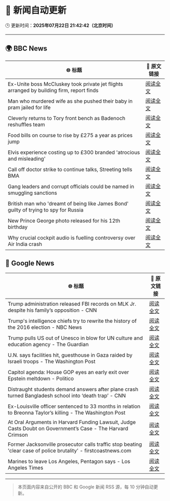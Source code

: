 # 🧠 新闻自动更新

🕒 更新时间：**2025年07月22日 21:42:42（北京时间）**

---

## 🌍 BBC News

| 🌐 标题 | 🔗 原文链接 |
|--------|-------------|
| Ex-Unite boss McCluskey took private jet flights arranged by building firm, report finds | [阅读全文](https://www.bbc.com/news/articles/cp3kgg55410o) |
| Man who murdered wife as she pushed their baby in pram jailed for life | [阅读全文](https://www.bbc.com/news/articles/cq6mn3r20p7o) |
| Cleverly returns to Tory front bench as Badenoch reshuffles team | [阅读全文](https://www.bbc.com/news/articles/c24v0j73e75o) |
| Food bills on course to rise by £275 a year as prices jump | [阅读全文](https://www.bbc.com/news/articles/cn5kvv9n10go) |
| Elvis experience costing up to £300 branded 'atrocious and misleading' | [阅读全文](https://www.bbc.com/news/articles/c20prvvgypyo) |
| Call off doctor strike to continue talks, Streeting tells BMA | [阅读全文](https://www.bbc.com/news/articles/c86gz61151zo) |
| Gang leaders and corrupt officials could be named in smuggling sanctions | [阅读全文](https://www.bbc.com/news/articles/ckg3lpwx41xo) |
| British man who 'dreamt of being like James Bond' guilty of trying to spy for Russia | [阅读全文](https://www.bbc.com/news/articles/clyn0ygwd7jo) |
| New Prince George photo released for his 12th birthday | [阅读全文](https://www.bbc.com/news/articles/cvg800p7dg9o) |
| Why crucial cockpit audio is fuelling controversy over Air India crash | [阅读全文](https://www.bbc.com/news/articles/cn9yw0rljwvo) |

## 📰 Google News

| 🌐 标题 | 🔗 原文链接 |
|--------|-------------|
| Trump administration released FBI records on MLK Jr. despite his family’s opposition - CNN | [阅读全文](https://news.google.com/rss/articles/CBMidkFVX3lxTE85TUYzSFB5WjJQZDJBYTVKME9GRXc4bDBsc2x3angxZjA4R2ZaeFc4S2JWTElQVDZYaXVROERrd2oyc2xYdnc2Ti1RaFVGaFZ3WlVZMU9DQjdWWmYwZi1vanJ3Vk1qa29fS1I0Z0xuQXdVS3MyT1HSAXtBVV95cUxNNWp4WFlNb3RWcTBOejZZWDRubzhlR0hHMV9EQXZJTnhVWnJFdUcySVZLUjhydXJ0dVZZb2Vkdl9DbEgzOENxTDJFd0hVN0xvU0xxbFJEbFk1bURXVlFCRjMtQXZuWDNnQ1hBYTlzYXFpLVpWdFY2MzNQLU0?oc=5) |
| Trump's intelligence chiefs try to rewrite the history of the 2016 election - NBC News | [阅读全文](https://news.google.com/rss/articles/CBMivwFBVV95cUxPUmlHMUwwemc2UUxubDZWUXJJVWpmbnVLZGQ1b2phSDY5d09meGtHRDV1VXE1Zi1QOHlSRjl0Wm4tNXkzWm1TYVpHZjhyYVUyUlhiSFp6RERmTzhqMXktcVdDcGlpNWtRNks5N1pwY3BNelBWeXl1dVk3Q1ZrQm5vNjhsRnlfUkp2M080UTlBRXlYOGhYbEhfOUdGQXpURHUwRVJNLUJTUDI1VmM5bjVGMzY3RHRHa1A2bEd4bHN5Z9IBVkFVX3lxTE4zeTJzMS10Vy1oMzVWaUt0WEJ2eGw3YkpuTGt0M3RBME5kSk94VGdzN0ZnaUJYZi0ta3VUNnoya3pwdjhCckNBenlkZVdZWmdhcm5TNTd3?oc=5) |
| Trump pulls US out of Unesco in blow for UN culture and education agency - The Guardian | [阅读全文](https://news.google.com/rss/articles/CBMikAFBVV95cUxNR3IzZ1FBem1fTW5sNVFBamR0QW9SVndKeUEyRGs0NWpiZWl1RW5idHJPbXVPdkFvSVV3ZkNRNEdzWEJnSURHVHp4YlRWMkZsR3Z3U2xhU3RnYVJid21MbjlVUnp3Ny1SZDA3N2Z1ZUpkcTA1QU55UUhsRGoxZnd5UFkxUDJRd19ZWHlzaU5HMDQ?oc=5) |
| U.N. says facilities hit, guesthouse in Gaza raided by Israeli troops - The Washington Post | [阅读全文](https://news.google.com/rss/articles/CBMif0FVX3lxTFBDZm11NUlNajlSdGYtS0xyaDdnNWcwdl9EQ3k2ZWZzWk9iZHBEenktNEdoeFkwbDVKNnd2SDc4Skt2M2ZrSktKY1MycDNLSWg0YkJpMzJPZm00TG5QMl9GU2FtUks0c0tMb2NzUUpyTVd6MTJYT3BCZFZVNmdnSnM?oc=5) |
| Capitol agenda: House GOP eyes an early exit over Epstein meltdown - Politico | [阅读全文](https://news.google.com/rss/articles/CBMixAFBVV95cUxQbEMzUkotc1JDWWZUUFNFeE5zNlJSZEVrcW5OREJ0aEZ2X25PeHRTSUMybUlCOVFHVlZENUduNFh2amJDcWpXeUZ3UW91NzRKd1M2aXhZdWxLMEJfclNkNEVVTDduMUhYWFNBNTlsOXBXMmVQTEkwcGs5cFl2bFM2UXczaG1ab0xXdjJNN2p0RHFSTE95ZGxCNDd6R05PMjQtWWZJS25fZUxVWVh2ZDY0Q3dMdEctWXRDS0pDdXFXMWpvemxa?oc=5) |
| Distraught students demand answers after plane crash turned Bangladesh school into ‘death trap’ - CNN | [阅读全文](https://news.google.com/rss/articles/CBMigwFBVV95cUxPci1HRXlUWFkwVXJSWU81TFEwOEhRczkyc0w5a0t2Q1htWENrRE91eWxjMzNqbmNqRUxRcktDX2xfdk5nYjh3SkVqZFhnM0lEbWF0My1pcHQwVGlZNVlSbUNJZHdaWjRZc1B5a2lKeWRKa3FHQmEzMVlFdzB2cEMxeUZ2NNIBiAFBVV95cUxPMDlNRk1lT0lfNVhuTExpc21OV2NHeWNDdm5IT3hOZHFCOXJway1YMnM4LWdpOXRGTTlpN2dIcUFjWUgyVlo3RjVvY2tXdU4tXzRiWktEbjZQYjBzaHRZdk9GekJZNUdKVW9QS1RyUS11b1JIX0N5Z3dtaklRODNITTNnUXlDYlZn?oc=5) |
| Ex-Louisville officer sentenced to 33 months in relation to Breonna Taylor’s killing - The Washington Post | [阅读全文](https://news.google.com/rss/articles/CBMioAFBVV95cUxQZ0szckFsbVZWYy1TVm14bFFBT1hPbklSSkhVWG9sOWZXUE1aQ3RIQkNqdTRPVnhUaXYzRXZIVGtFR3QwN2pBVzkzU3EwRllySzY0YTFLZzVKbVR0VDhVN0RheVFRdmtRN0V6a3dQX2VJemRsOHZTOGJUaXYtOTVFOUZuSEJIN2owMGFUUGdHb21lV3lucjFYY2dVOF9RSlBF?oc=5) |
| At Oral Arguments in Harvard Funding Lawsuit, Judge Casts Doubt on Government’s Case - The Harvard Crimson | [阅读全文](https://news.google.com/rss/articles/CBMiggFBVV95cUxNWmgyTW1xZHJZYUprekxNUnF3Y0xxMDRHX2xSc0FIMXJZeVZ0Q3hfTF9OZTN0UmdMcVBGN2VLeE9haHFFQVg3QlBHYzFSMDNkQzRiWkxZZWVSbGp0VE54VnZteE5ZV0FobzVFUzlhREFSRzlDTU5qQjFPQ0dqcllZNUhR?oc=5) |
| Former Jacksonville prosecutor calls traffic stop beating 'clear case of police brutality' - firstcoastnews.com | [阅读全文](https://news.google.com/rss/articles/CBMihgJBVV95cUxPVmR4ZHN1ZXJYU282VllmbzBwaDlsb3IySmJZVGN4MktCOVJWYUM0X1psXzFNRHBlZGMxU0Q5cmM0M0l6ODdVU1ZCRG9TcmJ2SVZsV09DSENSZ1BhaWJsc0tncm5ud1ZlZUN3U3VuQ3ZRUkZzYllEMDRTLWFpVlBCVTB3ODRiaWtuMGZhOWJuWTd5b21VUG1tR045SXdOUFlXQm15dDdLMWdPVlZxLS0tdEhUOUFLUlBfYnYycll0MWZMUjF4Ry1UdmkxckRSd2Z1SGlIZy02aDc2VUVEN1ZrMTBXQUNXYlE1ZkRXNElJZUVzU3VxVGNqdC0yaEhUTWFFVFhXbjBB?oc=5) |
| Marines to leave Los Angeles, Pentagon says - Los Angeles Times | [阅读全文](https://news.google.com/rss/articles/CBMimgFBVV95cUxQT2JsT1VEcjZxNllqVGJqdC1WMXhDQ3o4WmNQcVdlRU1LaTFTZWY3akd3b1NGWTB5aU9PSVVnRTBCOU45QmEwbFNVLUhvNmQzNDNpWl91LXVneGQ3enVDSzMwYTN6dzJUR0lTOENWdG8tazBKWnQ1TXhZWDNEU01Gc0UzZEVXMWFSUHhtVUV1NjZDcEdGWnZzRFNB?oc=5) |

---
> 本页面内容来自公开的 BBC 和 Google 新闻 RSS 源，每 10 分钟自动更新。
